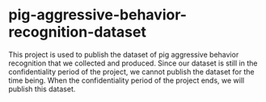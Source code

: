 # pig-aggressive-behavior-recognition-dataset
This project is used to publish the dataset of pig aggressive behavior recognition that we collected and produced.
Since our dataset is still in the confidentiality period of the project, we cannot publish the dataset for the time being. When the confidentiality period of the project ends, we will publish this dataset.

